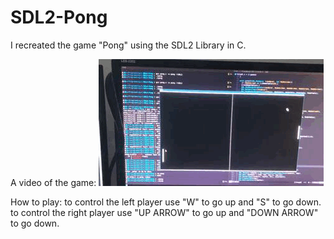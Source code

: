 # SDL2-Pong
I recreated the game "Pong" using the SDL2 Library in C.

A video of the game:
![gameplay](https://github.com/dylanabzr/SDL2-Pong/blob/main/gameplay.gif)

How to play:
to control the left player use "W" to go up and "S" to go down.
to control the right player use "UP ARROW" to go up and "DOWN ARROW" to go down.
